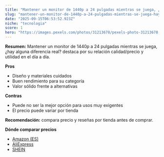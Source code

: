 ```yaml
---
title: "Mantener un monitor de 1440p a 24 pulgadas mientras se juega, ¿hay alguna diferencia real?"
slug: "mantener-un-monitor-de-1440p-a-24-pulgadas-mientras-se-juega-hay-alguna-diferenc"
date: "2025-09-15T06:53:52.923Z"
niche: "tecnologia"
score: 1
hero: "https://images.pexels.com/photos/31213678/pexels-photo-31213678.jpeg?auto=compress&cs=tinysrgb&fit=crop&h=627&w=1200&auto=compress&cs=tinysrgb&w=1200&h=675&fit=crop"
---
```


**Resumen:** Mantener un monitor de 1440p a 24 pulgadas mientras se juega, ¿hay alguna diferencia real? destaca por su relación calidad/precio y utilidad en el día a día.

**Pros**
- Diseño y materiales cuidados
- Buen rendimiento para su categoría
- Valor sólido frente a alternativas

**Contras**
- Puede no ser la mejor opción para usos muy exigentes
- El precio puede variar por tienda

**Recomendación:** compara precio y reseñas por tienda antes de comprar.

**Dónde comparar precios**
- [Amazon (ES)](https://www.amazon.es/s?k=Mantener%20un%20monitor%20de%201440p%20a%2024%20pulgadas%20mientras%20se%20juega%2C%20%C2%BFhay%20alguna%20diferencia%20real%3F&tag=teknovashop25-21)
- [AliExpress](https://www.aliexpress.com/wholesale?SearchText=Mantener%20un%20monitor%20de%201440p%20a%2024%20pulgadas%20mientras%20se%20juega%2C%20%C2%BFhay%20alguna%20diferencia%20real%3F)
- [SHEIN](https://www.shein.com/pdsearch/Mantener%20un%20monitor%20de%201440p%20a%2024%20pulgadas%20mientras%20se%20juega%2C%20%C2%BFhay%20alguna%20diferencia%20real%3F)